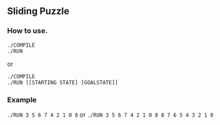 ## Sliding Puzzle

### How to use.
```
./COMPILE
./RUN
```
or
```
./COMPILE
./RUN [[STARTING STATE] [GOALSTATE]]
```

### Example
```./RUN 3 5 6 7 4 2 1 0 8```
or
```./RUN 3 5 6 7 4 2 1 0 8 8 7 6 5 4 3 2 1 0```